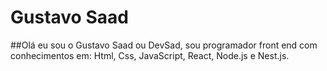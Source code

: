 # Gustavo Saad
##Olá eu sou o Gustavo Saad ou DevSad, sou programador front end com conhecimentos em: Html, Css, JavaScript, React, Node.js e Nest.js.
